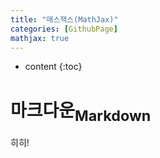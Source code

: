 ```yaml
---
title: "매스잭스(MathJax)"
categories: [GithubPage]
mathjax: true
---
```


* content
{:toc}
# 마크다운<sub>Markdown</sub>

히히!


